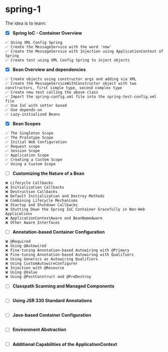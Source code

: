 # spring-1

The idea is to learn:

 - [x] **Spring IoC - Container Overview**
 ```
 ✅ Using XML Config Spring
 ✅ Create the MessageService with the word 'new'
 ✅ Create the MessageService with Injection using ApplicationContext of Spring
 ✅ Create test using XML Config Spring to inject objects
 ```
 - [x] **Bean Overview and dependencies**
 ```
 ✅ Create objects using constructor args and adding via XML
 ✅ Create the MessageServiceWithConstructor object with two constructors, first simple type, second complex type
 ✅ Create new test calling the above class
 ✅ Import the spring-config.xml file into the spring-test-config.xml file
 ✅ Use IoC with setter based
 ✅ Use depends-on
 ✅ Lazy-initialized Beans
 ```
 - [x] **Bean Scopes**
 ```
 ✅ The Singleton Scope
 ✅ The Prototype Scope
 ✅ Initial Web Configuration
 ✅ Request scope
 ✅ Session Scope
 ✅ Application Scope
 ✅ Creating a Custom Scope
 ✅ Using a Custom Scope
 ```
 - [ ] **Customizing the Nature of a Bean**
 ```
 ❌ Lifecycle Callbacks
 ❌ Initialization Callbacks
 ❌ Destruction Callbacks
 ❌ Default Initialization and Destroy Methods
 ❌ Combining Lifecycle Mechanisms
 ❌ Startup and Shutdown Callbacks
 ❌ Shutting Down the Spring IoC Container Gracefully in Non-Web Applications
 ❌ ApplicationContextAware and BeanNameAware
 ❌ Other Aware Interfaces
 ```
 - [ ] **Annotation-based Container Configuration**
 ```
 ❌ @Required
 ❌ Using @Autowired
 ❌ Fine-tuning Annotation-based Autowiring with @Primary
 ❌ Fine-tuning Annotation-based Autowiring with Qualifiers
 ❌ Using Generics as Autowiring Qualifiers
 ❌ Using CustomAutowireConfigurer
 ❌ Injection with @Resource
 ❌ Using @Value
 ❌ Using @PostConstruct and @PreDestroy
 ```
 - [ ] **Classpath Scanning and Managed Components**
 ```
 ```
 - [ ] **Using JSR 330 Standard Annotations**
 ```
 ```
 - [ ] **Java-based Container Configuration**
 ```
 ```
 - [ ] **Environment Abstraction**
 ```
 ```
 - [ ] **Additional Capabilities of the ApplicationContext**
 ```
 ```
